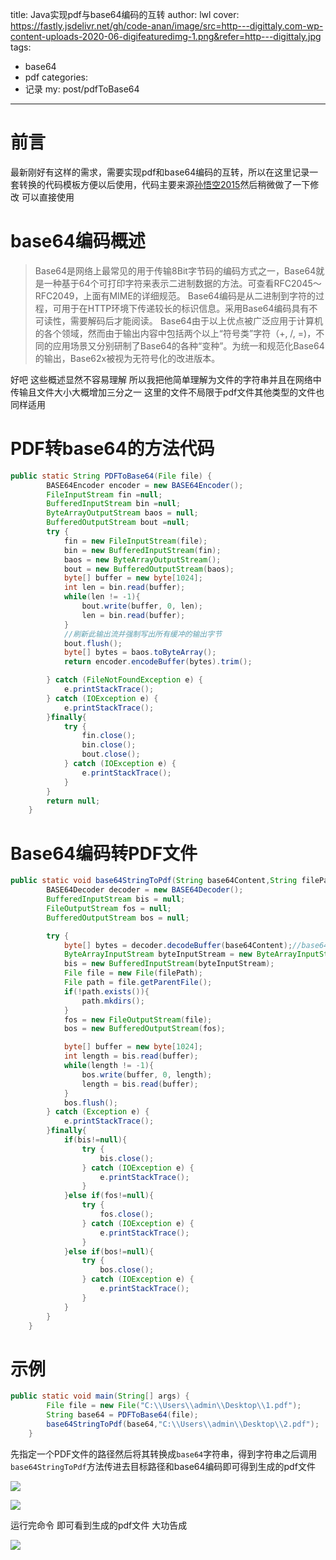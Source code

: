 title: Java实现pdf与base64编码的互转
author: lwl
cover: https://fastly.jsdelivr.net/gh/code-anan/image/src=http---digittaly.com-wp-content-uploads-2020-06-digifeaturedimg-1.png&refer=http---digittaly.jpg
tags:
  - base64
  - pdf
categories:
  - 记录
my: post/pdfToBase64
---

# 前言

最新刚好有这样的需求，需要实现pdf和base64编码的互转，所以在这里记录一套转换的代码模板方便以后使用，代码主要来源[孙悟空2015](https://blog.csdn.net/fuyuwei2015/article/details/47264007)然后稍微做了一下修改 可以直接使用

# base64编码概述

> Base64是网络上最常见的用于传输8Bit字节码的编码方式之一，Base64就是一种基于64个可打印字符来表示二进制数据的方法。可查看RFC2045～RFC2049，上面有MIME的详细规范。
Base64编码是从二进制到字符的过程，可用于在HTTP环境下传递较长的标识信息。采用Base64编码具有不可读性，需要解码后才能阅读。
Base64由于以上优点被广泛应用于计算机的各个领域，然而由于输出内容中包括两个以上“符号类”字符（+, /, =)，不同的应用场景又分别研制了Base64的各种“变种”。为统一和规范化Base64的输出，Base62x被视为无符号化的改进版本。

好吧 这些概述显然不容易理解 所以我把他简单理解为文件的字符串并且在网络中传输且文件大小大概增加三分之一  这里的文件不局限于pdf文件其他类型的文件也同样适用

#  PDF转base64的方法代码

```java
public static String PDFToBase64(File file) {
        BASE64Encoder encoder = new BASE64Encoder();
        FileInputStream fin =null;
        BufferedInputStream bin =null;
        ByteArrayOutputStream baos = null;
        BufferedOutputStream bout =null;
        try {
            fin = new FileInputStream(file);
            bin = new BufferedInputStream(fin);
            baos = new ByteArrayOutputStream();
            bout = new BufferedOutputStream(baos);
            byte[] buffer = new byte[1024];
            int len = bin.read(buffer);
            while(len != -1){
                bout.write(buffer, 0, len);
                len = bin.read(buffer);
            }
            //刷新此输出流并强制写出所有缓冲的输出字节
            bout.flush();
            byte[] bytes = baos.toByteArray();
            return encoder.encodeBuffer(bytes).trim();

        } catch (FileNotFoundException e) {
            e.printStackTrace();
        } catch (IOException e) {
            e.printStackTrace();
        }finally{
            try {
                fin.close();
                bin.close();
                bout.close();
            } catch (IOException e) {
                e.printStackTrace();
            }
        }
        return null;
    }
```

# Base64编码转PDF文件

```java
public static void base64StringToPdf(String base64Content,String filePath){
        BASE64Decoder decoder = new BASE64Decoder();
        BufferedInputStream bis = null;
        FileOutputStream fos = null;
        BufferedOutputStream bos = null;

        try {
            byte[] bytes = decoder.decodeBuffer(base64Content);//base64编码内容转换为字节数组
            ByteArrayInputStream byteInputStream = new ByteArrayInputStream(bytes);
            bis = new BufferedInputStream(byteInputStream);
            File file = new File(filePath);
            File path = file.getParentFile();
            if(!path.exists()){
                path.mkdirs();
            }
            fos = new FileOutputStream(file);
            bos = new BufferedOutputStream(fos);

            byte[] buffer = new byte[1024];
            int length = bis.read(buffer);
            while(length != -1){
                bos.write(buffer, 0, length);
                length = bis.read(buffer);
            }
            bos.flush();
        } catch (Exception e) {
            e.printStackTrace();
        }finally{
            if(bis!=null){
                try {
                    bis.close();
                } catch (IOException e) {
                    e.printStackTrace();
                }
            }else if(fos!=null){
                try {
                    fos.close();
                } catch (IOException e) {
                    e.printStackTrace();
                }
            }else if(bos!=null){
                try {
                    bos.close();
                } catch (IOException e) {
                    e.printStackTrace();
                }
            }
        }
    }
```

# 示例

```java
public static void main(String[] args) {
        File file = new File("C:\\Users\\admin\\Desktop\\1.pdf");
        String base64 = PDFToBase64(file);
        base64StringToPdf(base64,"C:\\Users\\admin\\Desktop\\2.pdf");
    }
```

先指定一个PDF文件的路径然后将其转换成`base64`字符串，得到字符串之后调用`base64StringToPdf`方法传进去目标路径和base64编码即可得到生成的pdf文件

![](https://fastly.jsdelivr.net/gh/code-anan/image/20211211122515.png) 

![](https://fastly.jsdelivr.net/gh/code-anan/image/20211211122607.png) 

运行完命令 即可看到生成的pdf文件 大功告成

![](https://fastly.jsdelivr.net/gh/code-anan/image/20211211122743.png)
